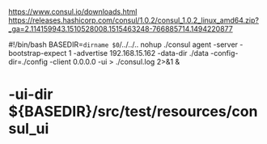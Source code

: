 
https://www.consul.io/downloads.html
https://releases.hashicorp.com/consul/1.0.2/consul_1.0.2_linux_amd64.zip?_ga=2.114159943.1510528008.1515463248-766885714.1494220877


#!/bin/bash
BASEDIR=`dirname $0`/../../..
nohup ./consul agent -server -bootstrap-expect 1 -advertise 192.168.15.162 -data-dir ./data -config-dir=./config -client 0.0.0.0 -ui > ./consul.log 2>&1 &
# -ui-dir ${BASEDIR}/src/test/resources/consul_ui
